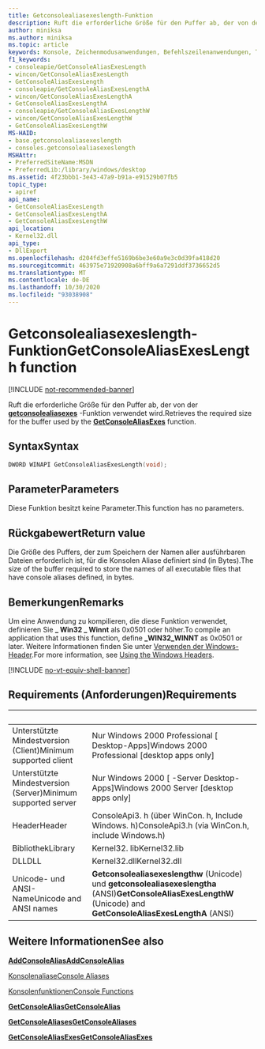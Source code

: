 ```yaml
---
title: Getconsolealiasexeslength-Funktion
description: Ruft die erforderliche Größe für den Puffer ab, der von der getconsolealiasexes-Funktion verwendet wird.
author: miniksa
ms.author: miniksa
ms.topic: article
keywords: Konsole, Zeichenmodusanwendungen, Befehlszeilenanwendungen, Terminalanwendungen, Konsolen-API
f1_keywords:
- consoleapie/GetConsoleAliasExesLength
- wincon/GetConsoleAliasExesLength
- GetConsoleAliasExesLength
- consoleapie/GetConsoleAliasExesLengthA
- wincon/GetConsoleAliasExesLengthA
- GetConsoleAliasExesLengthA
- consoleapie/GetConsoleAliasExesLengthW
- wincon/GetConsoleAliasExesLengthW
- GetConsoleAliasExesLengthW
MS-HAID:
- base.getconsolealiasexeslength
- consoles.getconsolealiasexeslength
MSHAttr:
- PreferredSiteName:MSDN
- PreferredLib:/library/windows/desktop
ms.assetid: 4f23bbb1-3e43-47a9-b91a-e91529b07fb5
topic_type:
- apiref
api_name:
- GetConsoleAliasExesLength
- GetConsoleAliasExesLengthA
- GetConsoleAliasExesLengthW
api_location:
- Kernel32.dll
api_type:
- DllExport
ms.openlocfilehash: d204fd3effe5169b6be3e60a9e3c0d39fa418d20
ms.sourcegitcommit: 463975e71920908a6bff9a6a7291ddf3736652d5
ms.translationtype: MT
ms.contentlocale: de-DE
ms.lasthandoff: 10/30/2020
ms.locfileid: "93038908"
---
```

# <a name="getconsolealiasexeslength-function"></a><span data-ttu-id="c852c-104">Getconsolealiasexeslength-Funktion</span><span class="sxs-lookup"><span data-stu-id="c852c-104">GetConsoleAliasExesLength function</span></span>

[!INCLUDE [not-recommended-banner](./includes/not-recommended-banner.md)]

<span data-ttu-id="c852c-105">Ruft die erforderliche Größe für den Puffer ab, der von der [**getconsolealiasexes**](getconsolealiasexes.md) -Funktion verwendet wird.</span><span class="sxs-lookup"><span data-stu-id="c852c-105">Retrieves the required size for the buffer used by the [**GetConsoleAliasExes**](getconsolealiasexes.md) function.</span></span>

## <a name="syntax"></a><span data-ttu-id="c852c-106">Syntax</span><span class="sxs-lookup"><span data-stu-id="c852c-106">Syntax</span></span>

```C
DWORD WINAPI GetConsoleAliasExesLength(void);
```

## <a name="parameters"></a><span data-ttu-id="c852c-107">Parameter</span><span class="sxs-lookup"><span data-stu-id="c852c-107">Parameters</span></span>

<span data-ttu-id="c852c-108">Diese Funktion besitzt keine Parameter.</span><span class="sxs-lookup"><span data-stu-id="c852c-108">This function has no parameters.</span></span>

## <a name="return-value"></a><span data-ttu-id="c852c-109">Rückgabewert</span><span class="sxs-lookup"><span data-stu-id="c852c-109">Return value</span></span>

<span data-ttu-id="c852c-110">Die Größe des Puffers, der zum Speichern der Namen aller ausführbaren Dateien erforderlich ist, für die Konsolen Aliase definiert sind (in Bytes).</span><span class="sxs-lookup"><span data-stu-id="c852c-110">The size of the buffer required to store the names of all executable files that have console aliases defined, in bytes.</span></span>

## <a name="remarks"></a><span data-ttu-id="c852c-111">Bemerkungen</span><span class="sxs-lookup"><span data-stu-id="c852c-111">Remarks</span></span>

<span data-ttu-id="c852c-112">Um eine Anwendung zu kompilieren, die diese Funktion verwendet, definieren Sie **\_ Win32 \_ Winnt** als 0x0501 oder höher.</span><span class="sxs-lookup"><span data-stu-id="c852c-112">To compile an application that uses this function, define **\_WIN32\_WINNT** as 0x0501 or later.</span></span> <span data-ttu-id="c852c-113">Weitere Informationen finden Sie unter [Verwenden der Windows-Header](https://msdn.microsoft.com/library/windows/desktop/aa383745).</span><span class="sxs-lookup"><span data-stu-id="c852c-113">For more information, see [Using the Windows Headers](https://msdn.microsoft.com/library/windows/desktop/aa383745).</span></span>

[!INCLUDE [no-vt-equiv-shell-banner](./includes/no-vt-equiv-shell-banner.md)]

## <a name="requirements"></a><span data-ttu-id="c852c-114">Requirements (Anforderungen)</span><span class="sxs-lookup"><span data-stu-id="c852c-114">Requirements</span></span>

| &nbsp; | &nbsp; |
|-|-|
| <span data-ttu-id="c852c-115">Unterstützte Mindestversion (Client)</span><span class="sxs-lookup"><span data-stu-id="c852c-115">Minimum supported client</span></span> | <span data-ttu-id="c852c-116">Nur Windows 2000 Professional \[ Desktop-Apps\]</span><span class="sxs-lookup"><span data-stu-id="c852c-116">Windows 2000 Professional \[desktop apps only\]</span></span> |
| <span data-ttu-id="c852c-117">Unterstützte Mindestversion (Server)</span><span class="sxs-lookup"><span data-stu-id="c852c-117">Minimum supported server</span></span> | <span data-ttu-id="c852c-118">Nur Windows 2000 \[ -Server Desktop-Apps\]</span><span class="sxs-lookup"><span data-stu-id="c852c-118">Windows 2000 Server \[desktop apps only\]</span></span> |
| <span data-ttu-id="c852c-119">Header</span><span class="sxs-lookup"><span data-stu-id="c852c-119">Header</span></span> | <span data-ttu-id="c852c-120">ConsoleApi3. h (über WinCon. h, Include Windows. h)</span><span class="sxs-lookup"><span data-stu-id="c852c-120">ConsoleApi3.h (via WinCon.h, include Windows.h)</span></span> |
| <span data-ttu-id="c852c-121">Bibliothek</span><span class="sxs-lookup"><span data-stu-id="c852c-121">Library</span></span> | <span data-ttu-id="c852c-122">Kernel32. lib</span><span class="sxs-lookup"><span data-stu-id="c852c-122">Kernel32.lib</span></span> |
| <span data-ttu-id="c852c-123">DLL</span><span class="sxs-lookup"><span data-stu-id="c852c-123">DLL</span></span> | <span data-ttu-id="c852c-124">Kernel32.dll</span><span class="sxs-lookup"><span data-stu-id="c852c-124">Kernel32.dll</span></span> |
| <span data-ttu-id="c852c-125">Unicode- und ANSI-Name</span><span class="sxs-lookup"><span data-stu-id="c852c-125">Unicode and ANSI names</span></span> | <span data-ttu-id="c852c-126">**Getconsolealiasexeslengthw** (Unicode) und **getconsolealiasexeslengtha** (ANSI)</span><span class="sxs-lookup"><span data-stu-id="c852c-126">**GetConsoleAliasExesLengthW** (Unicode) and **GetConsoleAliasExesLengthA** (ANSI)</span></span> |

## <a name="see-also"></a><span data-ttu-id="c852c-127">Weitere Informationen</span><span class="sxs-lookup"><span data-stu-id="c852c-127">See also</span></span>

[<span data-ttu-id="c852c-128">**AddConsoleAlias**</span><span class="sxs-lookup"><span data-stu-id="c852c-128">**AddConsoleAlias**</span></span>](addconsolealias.md)

[<span data-ttu-id="c852c-129">Konsolenaliase</span><span class="sxs-lookup"><span data-stu-id="c852c-129">Console Aliases</span></span>](console-aliases.md)

[<span data-ttu-id="c852c-130">Konsolenfunktionen</span><span class="sxs-lookup"><span data-stu-id="c852c-130">Console Functions</span></span>](console-functions.md)

[<span data-ttu-id="c852c-131">**GetConsoleAlias**</span><span class="sxs-lookup"><span data-stu-id="c852c-131">**GetConsoleAlias**</span></span>](getconsolealias.md)

[<span data-ttu-id="c852c-132">**GetConsoleAliases**</span><span class="sxs-lookup"><span data-stu-id="c852c-132">**GetConsoleAliases**</span></span>](getconsolealiases.md)

[<span data-ttu-id="c852c-133">**GetConsoleAliasExes**</span><span class="sxs-lookup"><span data-stu-id="c852c-133">**GetConsoleAliasExes**</span></span>](getconsolealiasexes.md)
